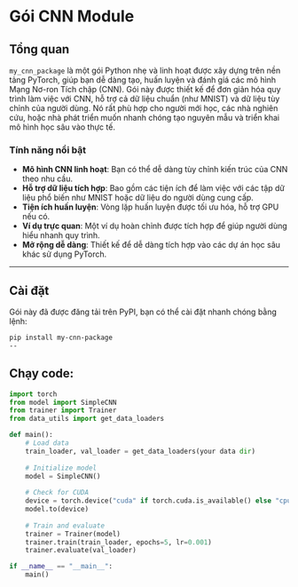 # Gói CNN Module


## Tổng quan

`my_cnn_package` là một gói Python nhẹ và linh hoạt được xây dựng trên nền tảng PyTorch, giúp bạn dễ dàng tạo, huấn luyện và đánh giá các mô hình Mạng Nơ-ron Tích chập (CNN). Gói này được thiết kế để đơn giản hóa quy trình làm việc với CNN, hỗ trợ cả dữ liệu chuẩn (như MNIST) và dữ liệu tùy chỉnh của người dùng. Nó rất phù hợp cho người mới học, các nhà nghiên cứu, hoặc nhà phát triển muốn nhanh chóng tạo nguyên mẫu và triển khai mô hình học sâu vào thực tế.

### Tính năng nổi bật

- **Mô hình CNN linh hoạt**: Bạn có thể dễ dàng tùy chỉnh kiến trúc của CNN theo nhu cầu.
- **Hỗ trợ dữ liệu tích hợp**: Bao gồm các tiện ích để làm việc với các tập dữ liệu phổ biến như MNIST hoặc dữ liệu do người dùng cung cấp.
- **Tiện ích huấn luyện**: Vòng lặp huấn luyện được tối ưu hóa, hỗ trợ GPU nếu có.
- **Ví dụ trực quan**: Một ví dụ hoàn chỉnh được tích hợp để giúp người dùng hiểu nhanh quy trình.
- **Mở rộng dễ dàng**: Thiết kế để dễ dàng tích hợp vào các dự án học sâu khác sử dụng PyTorch.

---

## Cài đặt

Gói này đã được đăng tải trên PyPI, bạn có thể cài đặt nhanh chóng bằng lệnh:

```bash
pip install my-cnn-package
-- 
```
## Chạy code:
```python
import torch
from model import SimpleCNN
from trainer import Trainer
from data_utils import get_data_loaders

def main():
    # Load data
    train_loader, val_loader = get_data_loaders(your data dir)
    
    # Initialize model
    model = SimpleCNN()
    
    # Check for CUDA
    device = torch.device("cuda" if torch.cuda.is_available() else "cpu")
    model.to(device)
    
    # Train and evaluate
    trainer = Trainer(model)
    trainer.train(train_loader, epochs=5, lr=0.001)
    trainer.evaluate(val_loader)

if __name__ == "__main__":
    main()

